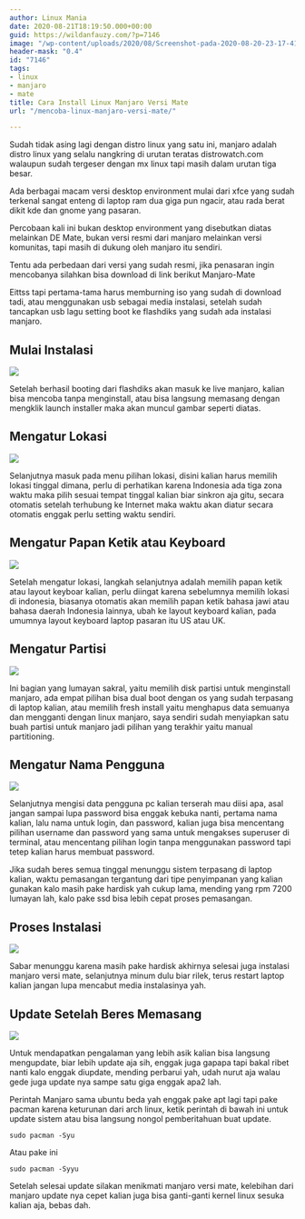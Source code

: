 ```yaml
---
author: Linux Mania
date: 2020-08-21T18:19:50.000+00:00
guid: https://wildanfauzy.com/?p=7146
image: "/wp-content/uploads/2020/08/Screenshot-pada-2020-08-20-23-17-41-min.png"
header-mask: "0.4"
id: "7146"
tags:
- linux
- manjaro
- mate
title: Cara Install Linux Manjaro Versi Mate
url: "/mencoba-linux-manjaro-versi-mate/"

---
```

Sudah tidak asing lagi dengan distro linux yang satu ini, manjaro adalah distro linux yang selalu nangkring di urutan teratas distrowatch.com walaupun sudah tergeser dengan mx linux tapi masih dalam urutan tiga besar.

Ada berbagai macam versi desktop environment mulai dari xfce yang sudah terkenal sangat enteng di laptop ram dua giga pun ngacir, atau rada berat dikit kde dan gnome yang pasaran.

Percobaan kali ini bukan desktop environment yang disebutkan diatas melainkan DE Mate, bukan versi resmi dari manjaro melainkan versi komunitas, tapi masih di dukung oleh manjaro itu sendiri.

Tentu ada perbedaan dari versi yang sudah resmi, jika penasaran ingin mencobanya silahkan bisa download di link berikut Manjaro-Mate

Eittss tapi pertama-tama harus memburning iso yang sudah di download tadi, atau menggunakan usb sebagai media instalasi, setelah sudah tancapkan usb lagu setting boot ke flashdiks yang sudah ada instalasi manjaro.

## Mulai Instalasi 

![](https://i2.wp.com/wildanfauzy.com/wp-content/uploads/2020/08/Screenshot-at-2020-08-20-15-57-59-min.png?w=768&ssl=1)

Setelah berhasil booting dari flashdiks akan masuk ke live manjaro, kalian bisa mencoba tanpa menginstall, atau bisa langsung memasang dengan mengklik launch installer maka akan muncul gambar seperti diatas.

## Mengatur Lokasi

![](https://i0.wp.com/wildanfauzy.com/wp-content/uploads/2020/08/Screenshot-at-2020-08-20-22-58-51-min.png?resize=768%2C432&ssl=1)

Selanjutnya masuk pada menu pilihan lokasi, disini kalian harus memilih lokasi tinggal dimana, perlu di perhatikan karena Indonesia ada tiga zona waktu maka pilih sesuai tempat tinggal kalian biar sinkron aja gitu, secara otomatis setelah terhubung ke Internet maka waktu akan diatur secara otomatis enggak perlu setting waktu sendiri.

## Mengatur Papan Ketik atau Keyboard 

![](https://i2.wp.com/wildanfauzy.com/wp-content/uploads/2020/08/Screenshot-at-2020-08-20-22-59-28-min.png?resize=768%2C432&ssl=1)

Setelah mengatur lokasi, langkah selanjutnya adalah memilih papan ketik atau layout keyboar kalian, perlu diingat karena sebelumnya memilih lokasi di indonesia, biasanya otomatis akan memilih papan ketik bahasa jawi atau bahasa daerah Indonesia lainnya, ubah ke layout keyboard kalian, pada umumnya layout keyboard laptop pasaran itu US atau UK.

## Mengatur Partisi

![](ttps://i2.wp.com/wildanfauzy.com/wp-content/uploads/2020/08/Screenshot-at-2020-08-20-22-59-41-min.png?resize=768%2C432&ssl=1)

Ini bagian yang lumayan sakral, yaitu memilih disk partisi untuk menginstall manjaro, ada empat pilihan bisa dual boot dengan os yang sudah terpasang di laptop kalian, atau memilih fresh install yaitu menghapus data semuanya dan mengganti dengan linux manjaro, saya sendiri sudah menyiapkan satu buah partisi untuk manjaro jadi pilihan yang terakhir yaitu manual partitioning.

## Mengatur Nama Pengguna

![](https://i0.wp.com/wildanfauzy.com/wp-content/uploads/2020/08/Screenshot-at-2020-08-20-23-01-05-min.png?resize=768%2C432&ssl=1)

Selanjutnya mengisi data pengguna pc kalian terserah mau diisi apa, asal jangan sampai lupa password bisa enggak kebuka nanti, pertama nama kalian, lalu nama untuk login, dan password, kalian juga bisa mencentang pilihan username dan password yang sama untuk mengakses superuser di terminal, atau mencentang pilihan login tanpa menggunakan password tapi tetep kalian harus membuat password.

Jika sudah beres semua tinggal menunggu sistem terpasang di laptop kalian, waktu pemasangan tergantung dari tipe penyimpanan yang kalian gunakan kalo masih pake hardisk yah cukup lama, mending yang rpm 7200 lumayan lah, kalo pake ssd bisa lebih cepat proses pemasangan.

## Proses Instalasi 

![](https://i0.wp.com/wildanfauzy.com/wp-content/uploads/2020/08/Screenshot-at-2020-08-20-23-12-37-min.png?resize=768%2C432&ssl=1)

Sabar menunggu karena masih pake hardisk akhirnya selesai juga instalasi manjaro versi mate, selanjutnya minum dulu biar rilek, terus restart laptop kalian jangan lupa mencabut media instalasinya yah.

## Update Setelah Beres Memasang 

![](https://i1.wp.com/wildanfauzy.com/wp-content/uploads/2020/08/Screenshot-pada-2020-08-20-23-39-53-min.png?resize=768%2C432&ssl=1)

Untuk mendapatkan pengalaman yang lebih asik kalian bisa langsung mengupdate, biar lebih update aja sih, enggak juga gapapa tapi bakal ribet nanti kalo enggak diupdate, mending perbarui yah, udah nurut aja walau gede juga update nya sampe satu giga enggak apa2 lah.

Perintah Manjaro sama ubuntu beda yah enggak pake apt lagi tapi pake pacman karena keturunan dari arch linux, ketik perintah di bawah ini untuk update sistem atau bisa langsung nongol pemberitahuan buat update.

<pre class="wp-block-code"><code>sudo pacman -Syu</code></pre>

Atau pake ini

<pre class="wp-block-code"><code>sudo pacman -Syyu</code></pre>

Setelah selesai update silakan menikmati manjaro versi mate, kelebihan dari manjaro update nya cepet kalian juga bisa ganti-ganti kernel linux sesuka kalian aja, bebas dah.